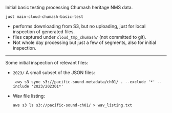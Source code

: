 Initial basic testing processing Chumash heritage NMS data.

```shell
just main-cloud-chumash-basic-test
```
- performs downloading from S3, but no uploading, just for local inspection of generated files.
- files captured under `cloud_tmp_chumash/` (not committed to git).
- Not whole day processing but just a few of segments, also for initial inspection.

--- 

Some initial inspection of relevant files:

- `2023/`
  A small subset of the JSON files:
  ```shell
   aws s3 sync s3://pacific-sound-metadata/ch01/ . --exclude '*' --include '2023/202301*'
   ```

- Wav file listing:
  ```shell
  aws s3 ls s3://pacific-sound-ch01/ > wav_listing.txt
  ```
